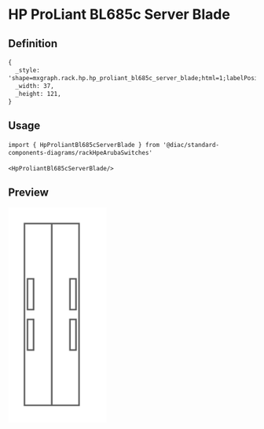 # HP ProLiant BL685c Server Blade

## Definition

```
{
  _style: 'shape=mxgraph.rack.hp.hp_proliant_bl685c_server_blade;html=1;labelPosition=right;align=left;spacingLeft=15;dashed=0;shadow=0;fillColor=#ffffff;',
  _width: 37,
  _height: 121,
}
```

## Usage

```
import { HpProliantBl685cServerBlade } from '@diac/standard-components-diagrams/rackHpeArubaSwitches'

<HpProliantBl685cServerBlade/>
```

## Preview

<img src="./hp-proliant-bl685c-server-blade.png" width="200"/>
